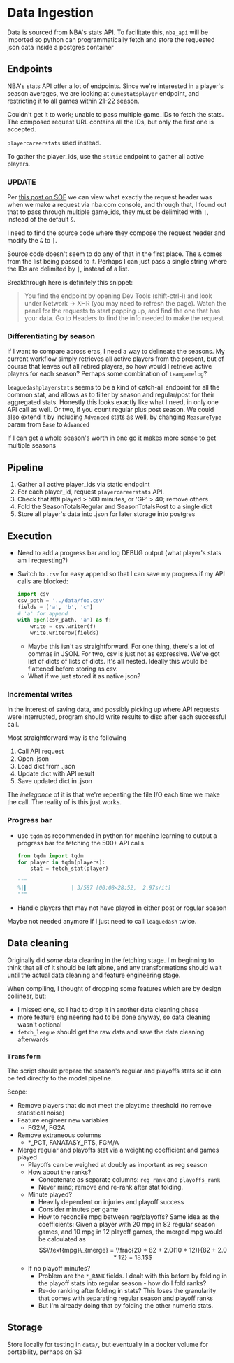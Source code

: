 # Data Ingestion

Data is sourced from NBA's stats API. To facilitate this, `nba_api` will be imported so python can programmatically fetch and store the requested json data inside a postgres container

## Endpoints

NBA's stats API offer a lot of endpoints. Since we're interested in a player's season averages, we are looking at `cumestatsplayer` endpoint, and restricting it to all games within 21-22 season.

Couldn't get it to work; unable to pass multiple game_IDs to fetch the stats. The composed request URL contains all the IDs, but only the first one is accepted.

`playercareerstats` used instead.

To gather the player_ids, use the `static` endpoint to gather all active players.

### UPDATE

Per [this post on SOF](https://stackoverflow.com/a/71556033/5496416) we can view what exactly the request header was when we make a request via nba.com console, and through that, I found out that to pass through multiple game_ids, they must be delimited with `|`, instead of the default `&`.

I need to find the source code where they compose the request header and modify the `&` to `|`.

Source code doesn't seem to do any of that in the first place. The `&` comes from the list being passed to it. Perhaps I can just pass a single string where the IDs are delimited by `|`, instead of a list.

Breakthrough here is definitely this snippet:

> You find the endpoint by opening Dev Tools (shift-ctrl-i) and look under Network -> XHR (you may need to refresh the page). Watch the panel for the requests to start popping up, and find the one that has your data. Go to Headers to find the info needed to make the request

### Differentiating by season

If I want to compare across eras, I need a way to delineate the seasons. My current workflow simply retrieves all active players from the present, but of course that leaves out all retired players, so how would I retrieve active players for each season? Perhaps some combination of `teamgamelog`?

`leaguedashplayerstats` seems to be a kind of catch-all endpoint for all the common stat, and allows as to filter by season and regular/post for their aggregated stats. Honestly this looks exactly like what I need, in only one API call as well. Or two, if you count regular plus post season. We could also extend it by including `Advanced` stats as well, by changing `MeasureType` param from `Base` to `Advanced`

If I can get a whole season's worth in one go it makes more sense to get multiple seasons

## Pipeline

1. Gather all active player_ids via static endpoint
1. For each player_id, request `playercareerstats` API.
1. Check that `MIN` played > 500 minutes, or 'GP' > 40; remove others
1. Fold the SeasonTotalsRegular and SeasonTotalsPost to a single dict
1. Store all player's data into .json for later storage into postgres

## Execution

- Need to add a progress bar and log DEBUG output (what player's stats am I requesting?)

- Switch to `.csv` for easy append so that I can save my progress if my API calls are blocked:

  ```py
  import csv
  csv_path = '../data/foo.csv'
  fields = ['a', 'b', 'c']
  # 'a' for append
  with open(csv_path, 'a') as f:
      write = csv.writer(f)
      write.writerow(fields)
  ```

  - Maybe this isn't as straightforward. For one thing, there's a lot of commas in JSON. For two, csv is just not as expressive. We've got list of dicts of lists of dicts. It's all nested. Ideally this would be flattened before storing as csv.
  - What if we just stored it as native json?

### Incremental writes

In the interest of saving data, and possibly picking up where API requests were interrupted, program should write results to disc after each successful call.

Most straightforward way is the following

1. Call API request
1. Open .json
1. Load dict from .json
1. Update dict with API result
1. Save updated dict in .json

The *inelegance* of it is that we're repeating the file I/O each time we make the call. The reality of is this just works.

### Progress bar

- use `tqdm` as recommended in python for machine learning to output a progress bar for fetching the 500+ API calls

  ```py
  from tqdm import tqdm
  for player in tqdm(players):
      stat = fetch_stat(player)

  """
  %|▌              | 3/587 [00:08<28:52,  2.97s/it]
  """
  ```

- Handle players that may not have played in either post or regular season

Maybe not needed anymore if I just need to call `leaguedash` twice.

## Data cleaning

Originally did *some* data cleaning in the fetching stage. I'm beginning to think that all of it should be left alone, and any transformations should wait until the actual data cleaning and feature engineering stage.

When compiling, I thought of dropping some features which are by design collinear, but:

- I missed one, so I had to drop it in another data cleaning phase
- more feature engineering had to be done anyway, so data cleaning wasn't optional
- `fetch_league` should get the raw data and save the data cleaning afterwards

### `Transform`

The script should prepare the season's regular and playoffs stats so it can be fed directly to the model pipeline.

Scope:

- Remove players that do not meet the playtime threshold (to remove statistical noise)
- Feature engineer new variables
  - FG2M, FG2A
- Remove extraneous columns
  - \*\_PCT, FANATASY_PTS, FGM/A
- Merge regular and playoffs stat via a weighting coefficient and games played
  - Playoffs can be weighed at doubly as important as reg season
  - How about the ranks?
    - Concatenate as separate columns: `reg_rank` and `playoffs_rank`
    - Never mind; remove and re-rank after stat folding.
  - Minute played?
    - Heavily dependent on injuries and playoff success
    - Consider minutes per game
    - How to reconcile mpg between reg/playoffs? Same idea as the coefficients: Given a player with 20 mpg in 82 regular season games, and 10 mpg in 12 playoff games, the merged mpg would be calculated as
      $$\\text{mpg}\_{merge} = \\frac{20 * 82 + 2.0(10 * 12)}{82 + 2.0 * 12} = 18.1$$
  - If no playoff minutes?
    - Problem are the `*_RANK` fields. I dealt with this before by folding in the playoff stats into regular season - how do I fold ranks?
    - Re-do ranking after folding in stats? This loses the granularity that comes with separating regular season and playoff ranks
    - But I'm already doing that by folding the other numeric stats.

## Storage

Store locally for testing in `data/`, but eventually in a docker volume for portability, perhaps on S3
